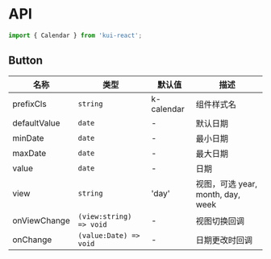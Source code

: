# API

```jsx
import { Calendar } from 'kui-react';
```

## Button

| 名称         | 类型                    | 默认值     | 描述                              |
| ------------ | ----------------------- | ---------- | --------------------------------- |
| prefixCls    | `string`                | k-calendar | 组件样式名                        |
| defaultValue | `date`                  | -          | 默认日期                          |
| minDate      | `date`                  | -          | 最小日期                          |
| maxDate      | `date`                  | -          | 最大日期                          |
| value        | `date`                  | -          | 日期                          |
| view         | `string`                | 'day'      | 视图，可选 year, month, day, week |
| onViewChange | `(view:string) => void` | -          | 视图切换回调                      |
| onChange     | `(value:Date) => void`  | -          | 日期更改时回调                    |
